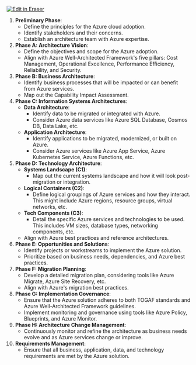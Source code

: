 <p><a target="_blank" href="https://app.eraser.io/workspace/CF7HbXOxxShZzQufU5gf" id="edit-in-eraser-github-link"><img alt="Edit in Eraser" src="https://firebasestorage.googleapis.com/v0/b/second-petal-295822.appspot.com/o/images%2Fgithub%2FOpen%20in%20Eraser.svg?alt=media&amp;token=968381c8-a7e7-472a-8ed6-4a6626da5501"></a></p>

1. **Preliminary Phase**:
    - Define the principles for the Azure cloud adoption.
    - Identify stakeholders and their concerns.
    - Establish an architecture team with Azure expertise.
2. **Phase A: Architecture Vision**:
    - Define the objectives and scope for the Azure adoption.
    - Align with Azure Well-Architected Framework's five pillars: Cost Management, Operational Excellence, Performance Efficiency, Reliability, and Security.
3. **Phase B: Business Architecture**:
    - Identify business processes that will be impacted or can benefit from Azure services.
    - Map out the Capability Impact Assessment.
4. **Phase C: Information Systems Architectures**:
    - **Data Architecture**:
        - Identify data to be migrated or integrated with Azure.
        - Consider Azure data services like Azure SQL Database, Cosmos DB, Data Lake, etc.
    - **Application Architecture**:
        - Identify applications to be migrated, modernized, or built on Azure.
        - Consider Azure services like Azure App Service, Azure Kubernetes Service, Azure Functions, etc.
5. **Phase D: Technology Architecture**:
    - **Systems Landscape (C1)**:
        - Map out the current systems landscape and how it will look post-migration or integration.
    - **Logical Containers (C2)**:
        - Define logical groupings of Azure services and how they interact. This might include Azure regions, resource groups, virtual networks, etc.
    - **Tech Components (C3)**:
        - Detail the specific Azure services and technologies to be used. This includes VM sizes, database types, networking components, etc.
    - Align with Azure best practices and reference architectures.
6. **Phase E: Opportunities and Solutions**:
    - Identify projects or workstreams to implement the Azure solution.
    - Prioritize based on business needs, dependencies, and Azure best practices.
7. **Phase F: Migration Planning**:
    - Develop a detailed migration plan, considering tools like Azure Migrate, Azure Site Recovery, etc.
    - Align with Azure's migration best practices.
8. **Phase G: Implementation Governance**:
    - Ensure that the Azure solution adheres to both TOGAF standards and Azure Well-Architected Framework guidelines.
    - Implement monitoring and governance using tools like Azure Policy, Blueprints, and Azure Monitor.
9. **Phase H: Architecture Change Management**:
    - Continuously monitor and refine the architecture as business needs evolve and as Azure services change or improve.
10. **Requirements Management**:
    - Ensure that all business, application, data, and technology requirements are met by the Azure solution.



<!--- Eraser file: https://app.eraser.io/workspace/CF7HbXOxxShZzQufU5gf --->